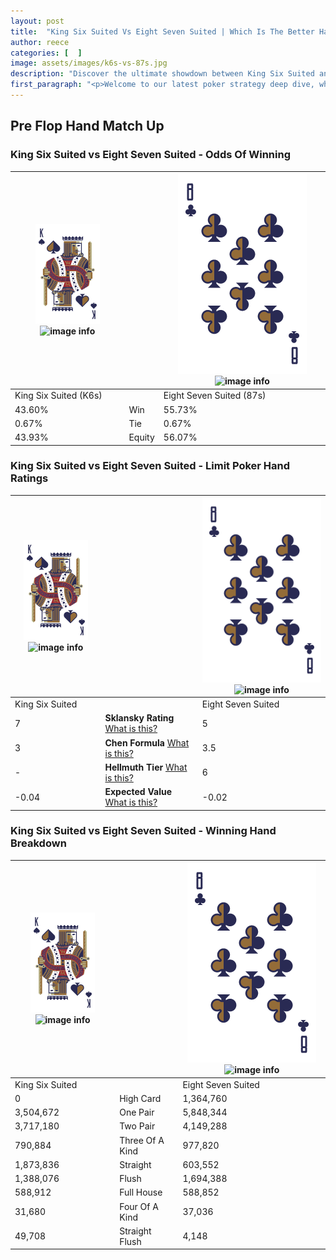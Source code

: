 ```yaml
---
layout: post
title:  "King Six Suited Vs Eight Seven Suited | Which Is The Better Hand In Poker? A Complete Guide"
author: reece
categories: [  ]
image: assets/images/k6s-vs-87s.jpg
description: "Discover the ultimate showdown between King Six Suited and Eight Seven Suited in poker! Uncover the odds, strategies, and scenarios where one hand triumphs over the other. Get ready to up your poker game with this thrilling analysis."
first_paragraph: "<p>Welcome to our latest poker strategy deep dive, where we're pitting two distinct hands against each other in a high-stakes showdown: King Six Suited vs Eight Seven Suited.</p><p>In the dynamic world of poker, every decision counts, and knowing which hand holds the upper hand is key to your success at the table.</p><p>In this article, we'll dissect these two hands, explore the scenarios where one dominates the other, and equip you with the knowledge to make strategic choices that can tip the odds in your favor.</p><p>Get ready to unravel the intriguing dynamics of these poker hands and elevate your game to new heights.</p>"
---
```




[comment]: # (sp0)

## Pre Flop Hand Match Up

<div class="table hand-ratings" markdown="1"> 



### King Six Suited vs Eight Seven Suited - Odds Of Winning


    
| ![image info](assets/images/hand1/K.png) ![image info](assets/images/hand1/6s.png) |  | ![image info](assets/images/hand2/8.png) ![image info](assets/images/hand2/7s.png) |
| -------- | -------- | -------- |
| King Six Suited (K6s) |  | Eight Seven Suited (87s) |
| 43.60% | Win | 55.73% |
| 0.67% | Tie | 0.67% |
| 43.93% | Equity | 56.07% |




[comment]: # (sp1)



### King Six Suited vs Eight Seven Suited - Limit Poker Hand Ratings


    
| ![image info](assets/images/hand1/K.png) ![image info](assets/images/hand1/6s.png) |  | ![image info](assets/images/hand2/8.png) ![image info](assets/images/hand2/7s.png) |
| -------- | -------- | -------- |
| King Six Suited |  | Eight Seven Suited |
| 7 | **Sklansky Rating** [What is this?](/sklansky-rating-explained) | 5 |
| 3 | **Chen Formula** [What is this?](/chen-formula-explained) | 3.5 |
| - | **Hellmuth Tier** [What is this?](/Hellmuth-tier-explained) | 6 |
| -0.04 | **Expected Value** [What is this?](/expected-value-explained) | -0.02 |




[comment]: # (sp2)



### King Six Suited vs Eight Seven Suited - Winning Hand Breakdown


    
| ![image info](assets/images/hand1/K.png) ![image info](assets/images/hand1/6s.png) |  | ![image info](assets/images/hand2/8.png) ![image info](assets/images/hand2/7s.png) |
| -------- | -------- | -------- |
| King Six Suited |  | Eight Seven Suited |
| 0 | High Card | 1,364,760 |
| 3,504,672 | One Pair | 5,848,344 |
| 3,717,180 | Two Pair | 4,149,288 |
| 790,884 | Three Of A Kind | 977,820 |
| 1,873,836 | Straight | 603,552 |
| 1,388,076 | Flush | 1,694,388 |
| 588,912 | Full House | 588,852 |
| 31,680 | Four Of A Kind | 37,036 |
| 49,708 | Straight Flush | 4,148 |




[comment]: # (sp3)



</div>

[comment]: # (sp4)



[comment]: # (sp5)

